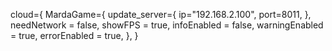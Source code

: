 cloud={
  MardaGame={
    update_server={
      ip="192.168.2.100",
      port=8011,
    },
    needNetwork = false,
    showFPS = true,
    infoEnabled = false,
    warningEnabled = true,
    errorEnabled = true,
  },
}

